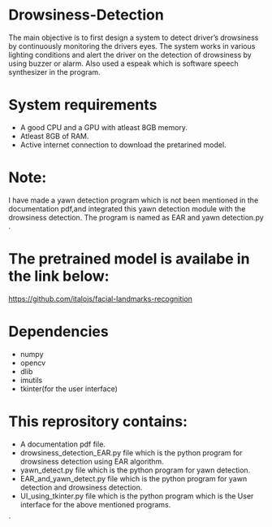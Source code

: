 # Drowsiness-Detection
The main objective is to first design a system to detect driver’s drowsiness by continuously monitoring the drivers eyes. The system works in various lighting conditions and alert the driver on the detection of drowsiness by using buzzer or alarm. Also used a espeak which is software speech synthesizer in the program.

# System requirements
 * A good CPU and a GPU with atleast 8GB memory.
 * Atleast 8GB of RAM.
 * Active internet connection to download the pretarined model.
 
# Note:
I have made a  yawn detection program which is not been mentioned in the documentation pdf,and integrated this yawn detection module with the drowsiness detection. The program is named as EAR and yawn detection.py .

# The pretrained model is availabe in the link below:
https://github.com/italojs/facial-landmarks-recognition

# Dependencies 
* numpy 
* opencv
* dlib 
* imutils
* tkinter(for the user interface)

# This reprository contains:
* A documentation pdf file.
* drowsiness_detection_EAR.py file which is the  python program for drowsiness detection using EAR algorithm.
* yawn_detect.py file which is the  python program for yawn detection.
* EAR_and_yawn_detect.py file which is the  python program for yawn detection and drowsiness detection.
* UI_using_tkinter.py file which is the  python program which is the  User interface for the above mentioned programs.





`



